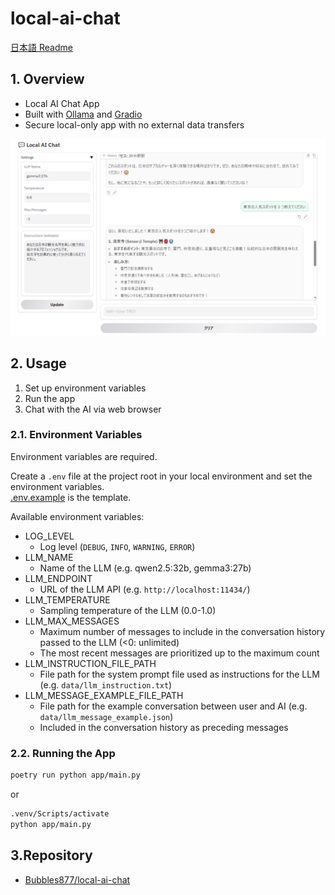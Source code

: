 ﻿# local-ai-chat

[日本語 Readme](./README.ja.md)

## 1. Overview

- Local AI Chat App
- Built with [Ollama](https://github.com/ollama/ollama) and [Gradio](https://www.gradio.app/)
- Secure local-only app with no external data transfers

![UI](images/ui.png)

## 2. Usage

1. Set up environment variables
2. Run the app
3. Chat with the AI via web browser

### 2.1. Environment Variables

Environment variables are required.

Create a `.env` file at the project root in your local environment and set the environment variables.  
[.env.example](./.env.example) is the template.

Available environment variables:

- LOG_LEVEL
  - Log level (`DEBUG`, `INFO`, `WARNING`, `ERROR`)
- LLM_NAME
  - Name of the LLM (e.g. qwen2.5:32b, gemma3:27b)
- LLM_ENDPOINT
  - URL of the LLM API (e.g. `http://localhost:11434/`)
- LLM_TEMPERATURE
  - Sampling temperature of the LLM (0.0-1.0)
- LLM_MAX_MESSAGES
  - Maximum number of messages to include in the conversation history passed to the LLM (<0: unlimited)
  - The most recent messages are prioritized up to the maximum count
- LLM_INSTRUCTION_FILE_PATH
  - File path for the system prompt file used as instructions for the LLM (e.g. `data/llm_instruction.txt`)
- LLM_MESSAGE_EXAMPLE_FILE_PATH
  - File path for the example conversation between user and AI (e.g. `data/llm_message_example.json`)
  - Included in the conversation history as preceding messages

### 2.2. Running the App

```sh
poetry run python app/main.py
```

or

```sh
.venv/Scripts/activate
python app/main.py
```

## 3.Repository

- [Bubbles877/local-ai-chat](https://github.com/Bubbles877/local-ai-chat)
